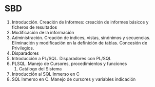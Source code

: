 # SBD

1. Introducción. Creación de Informes: creación de informes básicos y ficheros de resultados
2. Modificación de la información
3. Administración. Creación de índices, vistas, sinónimos y secuencias. Eliminación y modificación en la definición de tablas. Concesión de Privilegios.
4. Disparadores
5. Introducción a PL/SQL. Disparadores con PL/SQL
6. PLSQL. Manejo de Cursores, procedimientos y funciones
    1. Catálogo del Sistema
7. Introducción al SQL Inmerso en C
8. SQL Inmerso en C. Manejo de cursores y variables indicación